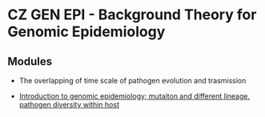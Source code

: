 # CZ GEN EPI - Background Theory for Genomic Epidemiology

## Modules

- The overlapping of time scale of pathogen evolution and trasmission

- [Introduction to genomic epidemiology; mutaiton and different lineage, pathogen diversity within host](https://youtu.be/gRslOFxqbB0)
